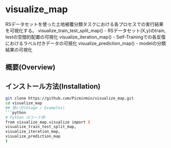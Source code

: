 # visualize_map
RSデータセットを使った土地被覆分類タスクにおける各プロセスでの実行結果を可視化する。
visualize_train_test_split_map() - RSデータセット(X,y)のtrain, testの空間的配置の可視化
visualize_iteration_map()        - Self-Trainingでの各反復におけるラベル付きデータの可視化
visualize_prediction_map()       - modelの分類結果の可視化

## 概要(Overview)

## インストール方法(Installation)
```bash
git clone https://github.com/Picminmin/visualize_map.git
cd visualize_map
## 使い方(Usage / Examples)
```python
# Python のコード例
from visualize_map.visualize import (
visualize_train_test_split_map,
visualize_iteration_map,
visualize_prediction_map
)
```

